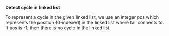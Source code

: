 **Detect cycle in linked list**

To represent a cycle in the given linked list, we use an integer pos  which represents the position (0-indexed) in the linked list where tail connects to. 
If pos is -1, then there is no cycle in the linked list.